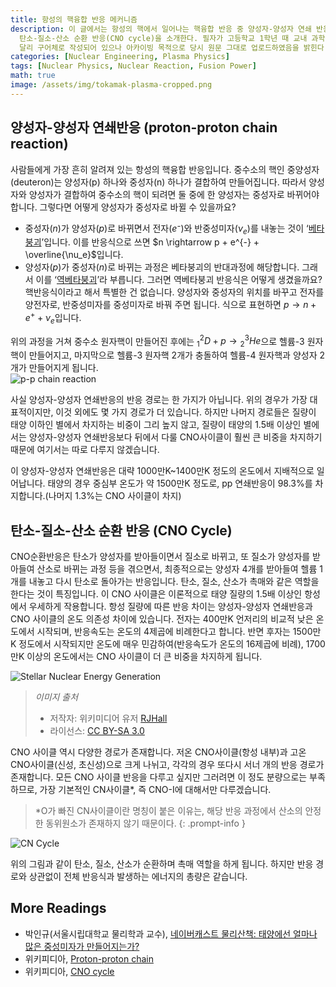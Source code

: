 ```yaml
---
title: 항성의 핵융합 반응 메커니즘
description: 이 글에서는 항성의 핵에서 일어나는 핵융합 반응 중 양성자-양성자 연쇄 반응(proton-proton chain reaction)과
  탄소-질소-산소 순환 반응(CNO cycle)을 소개한다. 필자가 고등학교 1학년 때 교내 과학동아리 활동을 위해 작성했던 에세이로, 다른 포스트들과는
  달리 구어체로 작성되어 있으나 아카이빙 목적으로 당시 원문 그대로 업로드하였음을 밝힌다.
categories: [Nuclear Engineering, Plasma Physics]
tags: [Nuclear Physics, Nuclear Reaction, Fusion Power]
math: true
image: /assets/img/tokamak-plasma-cropped.png
---
```

## 양성자-양성자 연쇄반응 (proton-proton chain reaction)
사람들에게 가장 흔히 알려져 있는 항성의 핵융합 반응입니다. 중수소의 핵인 중양성자(deuteron)는 양성자(p) 하나와 중성자(n) 하나가 결합하여 만들어집니다. 따라서 양성자와 양성자가 결합하여 중수소의 핵이 되려면 둘 중에 한 양성자는 중성자로 바뀌어야 합니다. 그렇다면 어떻게 양성자가 중성자로 바뀔 수 있을까요?

- 중성자($n$)가 양성자($p$)로 바뀌면서 전자($e⁻$)와 반중성미자($\nu_e$)를 내놓는 것이 ‘[베타붕괴](/posts/Nuclear-Stability-and-Radioactive-Decay/#음의-베타붕괴beta--decay)’입니다. 이를 반응식으로 쓰면 $n \rightarrow p + e^{-} + \overline{\nu_e}$입니다. 
- 양성자($p$)가 중성자($n$)로 바뀌는 과정은 베타붕괴의 반대과정에 해당합니다. 그래서 이를 ‘[역베타붕괴](/posts/Nuclear-Stability-and-Radioactive-Decay/#양의-베타붕괴beta-decay)’라 부릅니다. 그러면 역베타붕괴 반응식은 어떻게 생겼을까요? 핵반응식이라고 해서 특별한 건 없습니다. 양성자와 중성자의 위치를 바꾸고 전자를 양전자로, 반중성미자를 중성미자로 바꿔 주면 됩니다. 식으로 표현하면 $p \rightarrow n + e^{+} + \nu_e$입니다.

위의 과정을 거쳐 중수소 원자핵이 만들어진 후에는 $^2_1D + p \rightarrow {^3_2He}$으로 헬륨-3 원자핵이 만들어지고, 마지막으로 헬륨-3 원자핵 2개가 충돌하여 헬륨-4 원자핵과 양성자 2개가 만들어지게 됩니다.  
![p-p chain reaction](https://upload.wikimedia.org/wikipedia/commons/8/85/Fusion_in_the_Sun.svg)

사실 양성자-양성자 연쇄반응의 반응 경로는 한 가지가 아닙니다. 위의 경우가 가장 대표적이지만, 이것 외에도 몇 가지 경로가 더 있습니다. 하지만 나머지 경로들은 질량이 태양 이하인 별에서 차지하는 비중이 그리 높지 않고, 질량이 태양의 1.5배 이상인 별에서는 양성자-양성자 연쇄반응보다 뒤에서 다룰 CNO사이클이 훨씬 큰 비중을 차지하기 때문에 여기서는 따로 다루지 않겠습니다.

이 양성자-양성자 연쇄반응은 대략 1000만K~1400만K 정도의 온도에서 지배적으로 일어납니다. 태양의 경우 중심부 온도가 약 1500만K 정도로, pp 연쇄반응이 98.3%를 차지합니다.(나머지 1.3%는 CNO 사이클이 차지)

## 탄소-질소-산소 순환 반응 (CNO Cycle)
CNO순환반응은 탄소가 양성자를 받아들이면서 질소로 바뀌고, 또 질소가 양성자를 받아들여 산소로 바뀌는 과정 등을 겪으면서, 최종적으로는 양성자 4개를 받아들여 헬륨 1개를 내놓고 다시 탄소로 돌아가는 반응입니다. 탄소, 질소, 산소가 촉매와 같은 역할을 한다는 것이 특징입니다. 이 CNO 사이클은 이론적으로 태양 질량의 1.5배 이상인 항성에서 우세하게 작용합니다. 항성 질량에 따른 반응 차이는 양성자-양성자 연쇄반응과 CNO 사이클의 온도 의존성 차이에 있습니다. 전자는 400만K 언저리의 비교적 낮은 온도에서 시작되며, 반응속도는 온도의 4제곱에 비례한다고 합니다. 반면 후자는 1500만K 정도에서 시작되지만 온도에 매우 민감하여(반응속도가 온도의 16제곱에 비례), 1700만K 이상의 온도에서는 CNO 사이클이 더 큰 비중을 차지하게 됩니다.

![Stellar Nuclear Energy Generation](https://upload.wikimedia.org/wikipedia/commons/5/5b/Nuclear_energy_generation.svg)
> *이미지 출처*
> - 저작자: 위키미디어 유저 [RJHall](https://commons.wikimedia.org/wiki/User:RJHall)
> - 라이선스: [CC BY-SA 3.0](https://creativecommons.org/licenses/by-sa/3.0/)

CNO 사이클 역시 다양한 경로가 존재합니다. 저온 CNO사이클(항성 내부)과 고온 CNO사이클(신성, 초신성)으로 크게 나뉘고, 각각의 경우 또다시 서너 개의 반응 경로가 존재합니다. 모든 CNO 사이클 반응을 다루고 싶지만 그러려면 이 정도 분량으로는 부족하므로, 가장 기본적인 CN사이클*, 즉 CNO-I에 대해서만 다루겠습니다.

> *O가 빠진 CN사이클이란 명칭이 붙은 이유는, 해당 반응 과정에서 산소의 안정한 동위원소가 존재하지 않기 때문이다.
{: .prompt-info }

![CN Cycle](https://upload.wikimedia.org/wikipedia/commons/2/21/CNO_Cycle.svg)

위의 그림과 같이 탄소, 질소, 산소가 순환하며 촉매 역할을 하게 됩니다. 하지만 반응 경로와 상관없이 전체 반응식과 발생하는 에너지의 총량은 같습니다.

## More Readings
- 박인규(서울시립대학교 물리학과 교수), [네이버캐스트 물리산책: 태양에선 얼마나 많은 중성미자가 만들어지는가?](https://terms.naver.com/entry.naver?docId=4125519&cid=58941&categoryId=58960)
- 위키피디아, [Proton-proton chain](https://en.wikipedia.org/wiki/Proton%E2%80%93proton_chain)
- 위키피디아, [CNO cycle](https://en.wikipedia.org/wiki/CNO_cycle)
